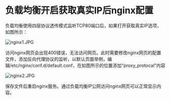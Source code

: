 # 负载均衡开启获取真实IP后nginx配置

负载均衡使用四层协议透传模式监听TCP80端口后，如果打开获取真实IP选项，如图所示：

![nginx1.JPG](https://img1.jcloudcs.com/cms/c6f30da4-6549-4a4d-aa6c-3e922b12254220180201194758.JPG)

访问nginx网页会出现400错误，无法访问网页。此时需要修改nginx网页的配置文件，添加反向代理协议的监听，以默认页面举例，编辑/etc/nginx/conf.d/default.conf，在如图所示的位置添加“proxy_protocal”内容

![nginx2.JPG](https://img1.jcloudcs.com/cms/b880433a-30c8-4991-8589-901575570c6220180201195153.JPG)

保存文件后重启nginx服务。通过负载均衡IP公网访问nginx网页可以正常显示内容。